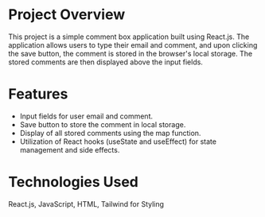 # Project Overview
This project is a simple comment box application built using React.js. The application allows users to type their email and comment, and upon clicking the save button, the comment is stored in the browser's local storage. The stored comments are then displayed above the input fields.

# Features
  - Input fields for user email and comment.  
  - Save button to store the comment in local storage.  
  - Display of all stored comments using the map function.  
  - Utilization of React hooks (useState and useEffect) for state management and side effects.  
# Technologies Used
  React.js, JavaScript, HTML, Tailwind for Styling
